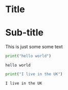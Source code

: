 # Title

# Sub-title

This is just some some text


```python
print("hello world")
```

    hello world



```python
print("I live in the UK")
```

    I live in the UK

